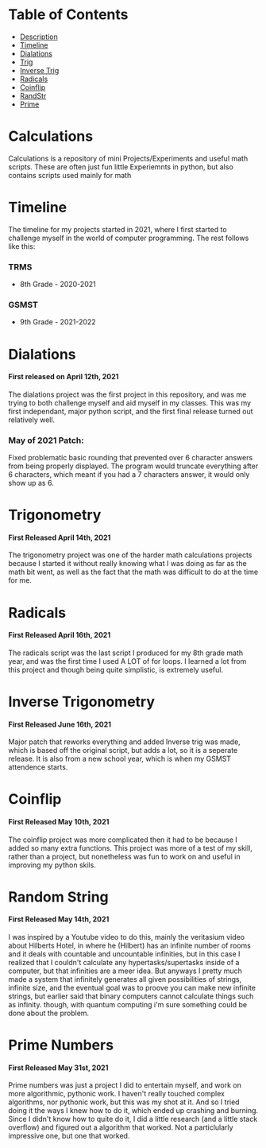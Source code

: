 # Table of Contents
* [Description](#calculations)
* [Timeline](#timeline)
* [Dialations](#dialations)
* [Trig](#trigonometry)
* [Inverse Trig](#inverse-trigonometry)
* [Radicals](#radicals)
* [Coinflip](#coinflip)
* [RandStr](#random-string)
* [Prime](#prime-numbers)

# Calculations

Calculations is a repository of mini Projects/Experiments and useful math scripts. These are often just fun little Experiemnts in python, but also contains scripts used mainly for math

# Timeline

The timeline for my projects started in 2021, where I first started to challenge myself in the world of computer programming. The rest follows like this:

### TRMS

* 8th Grade - 2020-2021

### GSMST

* 9th Grade - 2021-2022

# Dialations
#### First released on April 12th, 2021
The dialations project was the first project in this repository, and was me trying to both challenge myself and aid myself in my classes. This was my first independant, major python script, and the first final release turned out relatively well.

### May of 2021 Patch:
Fixed problematic basic rounding that prevented over 6 character answers from being properly displayed. The program would truncate everything after 6 characters, which meant if you had a 7 characters answer, it would only show up as 6.

# Trigonometry
#### First Released April 14th, 2021
The trigonometry project was one of the harder math calculations projects because I started it without really knowing what I was doing as far as the math bit went, as well as the fact that the math was difficult to do at the time for me.

# Radicals
#### First Released April 16th, 2021
The radicals script was the last script I produced for my 8th grade math year, and was the first time I used A LOT of for loops. I learned a lot from this project and though being quite simplistic, is extremely useful.

# Inverse Trigonometry
#### First Released June 16th, 2021
Major patch that reworks everything and added Inverse trig was made, which is based off the original script, but adds a lot, so it is a seperate release. It is also from a new school year, which is when my GSMST attendence starts.

# Coinflip
#### First Released May 10th, 2021
The coinflip project was more complicated then it had to be because I added so many extra functions. This project was more of a test of my skill, rather than a project, but nonetheless was fun to work on and useful in improving my python skils.

# Random String
#### First Released May 14th, 2021
I was inspired by a Youtube video to do this, mainly the veritasium video about Hilberts Hotel, in where he (Hilbert) has an infinite number of rooms and it deals with countable and uncountable infinities, but in this case I realized that I couldn't calculate any hypertasks/supertasks inside of a computer, but that infinities are a meer idea. But anyways I pretty much made a system that infinitely generates all given possibilities of strings, infinite size, and the eventual goal was to proove you can make new infinite strings, but earlier said that binary computers cannot calculate things such as infinity. though, with quantum computing i'm sure something could be done about the problem.

# Prime Numbers
#### First Released May 31st, 2021
Prime numbers was just a project I did to entertain myself, and work on more algorithmic, pythonic work. I haven't really touched complex algorithms, nor pythonic work, but this was my shot at it. And so I tried doing it the ways I knew how to do it, which ended up crashing and burning. Since I didn't know how to quite do it, I did a little research (and a little stack overflow) and figured out a algorithm that worked. Not a particlularly impressive one, but one that worked.

